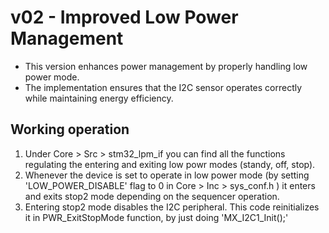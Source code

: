 # **v02** - Improved Low Power Management

- This version enhances power management by properly handling low power mode.
- The implementation ensures that the I2C sensor operates correctly while maintaining energy efficiency.

## Working operation
1. Under Core > Src > stm32_lpm_if you can find all the functions regulating the entering and exiting low powr modes (standy, off, stop).
2. Whenever the device is set to operate in low power mode (by setting 'LOW_POWER_DISABLE' flag to 0 in Core > Inc > sys_conf.h ) it enters and exits stop2 mode depending on the sequencer operation.
3. Entering stop2 mode disables the I2C peripheral. This code reinitializes it in PWR_ExitStopMode function, by just doing 'MX_I2C1_Init();'


